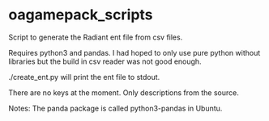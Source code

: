 # oagamepack_scripts
Script to generate the Radiant ent file from csv files.

Requires python3 and pandas.
I had hoped to only use pure python without libraries but the build in csv reader was not good enough.


./create_ent.py will print the ent file to stdout.

There are no keys at the moment. Only descriptions from the source.

Notes:
The panda package is called python3-pandas in Ubuntu. 
